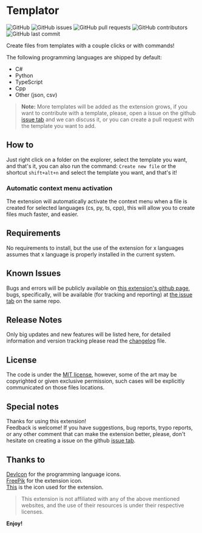 # Templator
<!-- Badges  -->
![GitHub](https://img.shields.io/github/license/faultyblaster/templator)
![GitHub issues](https://img.shields.io/github/issues/faultyblaster/templator)
![GitHub pull requests](https://img.shields.io/github/issues-pr/faultyblaster/templator)
![GitHub contributors](https://img.shields.io/github/contributors/faultyblaster/templator)
![GitHub last commit](https://img.shields.io/github/last-commit/faultyblaster/templator)
<!-- downloads -->
<!-- ![Visual Studio Marketplace Downloads](https://img.shields.io/visual-studio-marketplace/d/faultyblaster.templator)
![Visual Studio Marketplace Installs](https://img.shields.io/visual-studio-marketplace/i/faultyblaster.templator)
![Visual Studio Marketplace Rating](https://img.shields.io/visual-studio-marketplace/r/faultyblaster.templator)
![Visual Studio Marketplace Version](https://img.shields.io/visual-studio-marketplace/v/faultyblaster.templator) -->

Create files from templates with a couple clicks or with commands!

<!-- TODO: Add Gifts -->

The following programming languages are shipped by default:

- C#
- Python
- TypeScript
- Cpp
- Other (json, csv)

> **Note:** More templates will be added as the extension grows, if you want to contribute with a template, please, open a issue on the github [issue tab](https://github.com/faultyblaster/templator/issues) and we can discuss it, or you can create a pull request with the template you want to add.

## How to

Just right click on a folder on the explorer, select the template you want, and that's it, you can also run the command: `Create new file` or the shortcut `shift+alt+n` and select the template you want, and that's it!

### Automatic context menu activation

The extension will automatically activate the context menu when a file is created for selected languages (cs, py, ts, cpp), this will allow you to create files much faster, and easier.

## Requirements

No requirements to install, but the use of the extension for x languages assumes that x language is properly installed in the current system.

<!-- ## You can create your own templates

Simply add as many languages as you want
 -->

## Known Issues

Bugs and errors will be publicly available on [this extension's github page](https://github.com/faultyblaster/templator), bugs, specifically, will be available (for tracking and reporting) at [the issue tab](https://github.com/faultyblaster/templator/issues) on the same repo.

## Release Notes

Only big updates and new features will be listed here, for detailed information and version tracking please read the [changelog](/CHANGELOG.md) file.

## License

The code is under the [MIT license](/LICENSE), however, some of the art may be copyrighted or given exclusive permission, such cases will be explicitly communicated on those files locations.

## Special notes

Thanks for using this extension!  
Feedback is welcome! If you have suggestions, bug reports, trypo <!-- This typo is intentional --> reports, or any other comment that can make the extension better, please, don't hesitate on creating a issue on the github [issue tab](https://github.com/faultyblaster/templator/issues).

## Thanks to

[DevIcon](https://devicon.dev/) for the programming language icons.  
[FreePik](https://www.flaticon.com/authors/freepik) for the extension icon.  
[This](https://www.flaticon.com/free-icon/scroll_1975103?term=papyrus&page=1&position=71&origin=search&related_id=1975103) is the icon used for the extension.

> This extension is not affiliated with any of the above mentioned websites, and the use of their resources is under their respective licenses.

**Enjoy!**
